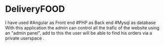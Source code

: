 # DeliveryFOOD
I have used #Angular as Front end #PHP as Back end #Mysql as database With this application the admin can control all the trafic of the website using an "admin panel", add to this the user will be able to find his orders via a private userspace .
